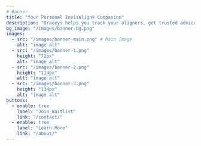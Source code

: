 ```yaml
---
# Banner
title: "Your Personal Invisalign® Companion"
description: "Braceys helps you track your aligners, get trusted advice and stay on schedule."
bg_image: "/images/banner-bg.png"
images:
  - src: "/images/banner-main.png" # Main Image
    alt: "image alt"
  - src: "/images/banner-1.png"
    height: "72px"
    alt: "image alt"
  - src: "/images/banner-2.png"
    height: "114px"
    alt: "image alt"
  - src: "/images/banner-3.png"
    height: "134px"
    alt: "image alt"
buttons:
  - enable: true
    label: "Join Waitlist"
    link: "/contact/"
  - enable: true
    label: "Learn More"
    link: "/about/"
---
```

